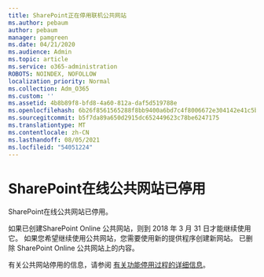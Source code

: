 ```yaml
---
title: SharePoint正在停用联机公共网站
ms.author: pebaum
author: pebaum
manager: pamgreen
ms.date: 04/21/2020
ms.audience: Admin
ms.topic: article
ms.service: o365-administration
ROBOTS: NOINDEX, NOFOLLOW
localization_priority: Normal
ms.collection: Adm_O365
ms.custom: ''
ms.assetid: 4b8b89f8-bfd8-4a60-812a-daf5d519788e
ms.openlocfilehash: 6b26f8561565288f8bb9400a6bd7c4f8006672e304142e41c5b92088036e88bd
ms.sourcegitcommit: b5f7da89a650d2915dc652449623c78be6247175
ms.translationtype: MT
ms.contentlocale: zh-CN
ms.lasthandoff: 08/05/2021
ms.locfileid: "54051224"
---
```

# <a name="sharepoint-online-public-websites-have-been-discontinued"></a>SharePoint在线公共网站已停用

SharePoint在线公共网站已停用。

如果已创建SharePoint Online 公共网站，则到 2018 年 3 月 31 日才能继续使用它。 如果您希望继续使用公共网站，您需要使用新的提供程序创建新网站。 已删除 SharePoint Online 公共网站上的内容。

有关公共网站停用的信息，请参阅 [有关功能停用过程的详细信息](https://go.microsoft.com/fwlink/?linkid=866980)。
